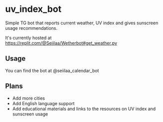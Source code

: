 # uv_index_bot

Simple TG bot that reports current weather, UV index and gives sunscreen usage recommendations.

It's currently hosted at https://replit.com/@Seiilaa/Wetherbot#get_weather.py

## Usage
You can find the bot at @seiilaa_calendar_bot 

## Plans
- Add more cities
- Add English language support
- Add educational materials and links to the resources on UV index and sunscreen usage
